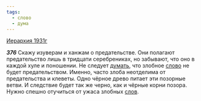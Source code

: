 ```yaml
---
tags:
  - слово
  - дума
---
```


[Иерархия 1931г](/agni/1931)

___376___
Скажу изуверам и ханжам о предательстве. Они полагают предательство лишь в тридцати серебрениках, но забывают, что оно в каждой хуле и поношении. Не следует [думать](/tag/#дума), что злобное [слово](/tag/#слово) не будет предательством. Именно, часто злоба неотделима от предательства и клеветы. Одно чёрное древо питает эти позорные ветви. И следствие будет так же черно, как и чёрные корни позора. Нужно спешно отучиться от ужаса злобных [слов](/tag/#слово).   

